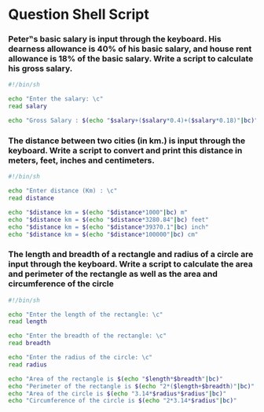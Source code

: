 # Question Shell Script
### Peter‟s basic salary is input through the keyboard. His dearness allowance is 40% of his basic salary, and house rent allowance is 18% of the basic salary. Write a script to calculate his gross salary.
```bash
#!/bin/sh

echo "Enter the salary: \c"
read salary

echo "Gross Salary : $(echo "$salary+($salary*0.4)+($salary*0.18)"|bc)"
```

### The distance between two cities (in km.) is input through the keyboard. Write a script to convert and print this distance in meters, feet, inches and centimeters.
```bash
#!/bin/sh

echo "Enter distance (Km) : \c"
read distance

echo "$distance km = $(echo "$distance*1000"|bc) m"
echo "$distance km = $(echo "$distance*3280.84"|bc) feet"
echo "$distance km = $(echo "$distance*39370.1"|bc) inch"
echo "$distance km = $(echo "$distance*100000"|bc) cm"
```

### The length and breadth of a rectangle and radius of a circle are input through the keyboard. Write a script to calculate the area and perimeter of the rectangle as well as the area and circumference of the circle
```bash
#!/bin/sh

echo "Enter the length of the rectangle: \c"
read length

echo "Enter the breadth of the rectangle: \c"
read breadth

echo "Enter the radius of the circle: \c"
read radius

echo "Area of the rectangle is $(echo "$length*$breadth"|bc)"
echo "Perimeter of the rectangle is $(echo "2*($length+$breadth)"|bc)"
echo "Area of the circle is $(echo "3.14*$radius*$radius"|bc)"
echo "Circumference of the circle is $(echo "2*3.14*$radius"|bc)"
```